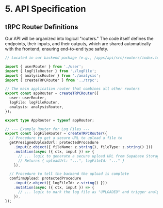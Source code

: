 # **5. API Specification**

## **tRPC Router Definitions**

Our API will be organized into logical "routers." The code itself defines the endpoints, their inputs, and their outputs, which are shared automatically with the frontend, ensuring end-to-end type safety.

```typescript
// Located in our backend package (e.g., /apps/api/src/routers/index.ts)

import { userRouter } from './user';
import { logFileRouter } from './logFile';
import { analysisRouter } from './analysis';
import { createTRPCRouter } from '../trpc';

// The main application router that combines all other routers
export const appRouter = createTRPCRouter({
  user: userRouter,
  logFile: logFileRouter,
  analysis: analysisRouter,
});

export type AppRouter = typeof appRouter;

// --- Example Router for Log Files ---
export const logFileRouter = createTRPCRouter({
  // Procedure to get a secure URL to upload a file to
  getPresignedUploadUrl: protectedProcedure
    .input(z.object({ fileName: z.string(), fileType: z.string() }))
    .mutation(async ({ ctx, input }) => {
      // ... logic to generate a secure upload URL from Supabase Storage
      // Returns { uploadUrl: "...", logFileId: "..." }
    }),

  // Procedure to tell the backend the upload is complete
  confirmUpload: protectedProcedure
    .input(z.object({ logFileId: z.string() }))
    .mutation(async ({ ctx, input }) => {
      // ... logic to mark the log file as "UPLOADED" and trigger analysis
    }),
});
```
